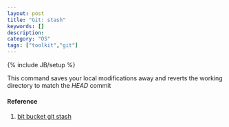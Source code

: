 ```yaml
---
layout: post
title: "Git: stash"
keywords: []
description: 
category: "OS"
tags: ["toolkit","git"]
---
```

{% include JB/setup %}


This command saves your local modifications away and reverts the working
directory to match the *HEAD* commit

#### 



#### Reference
1. [bit bucket git stash](https://www.atlassian.com/git/tutorials/saving-changes/git-stash)

